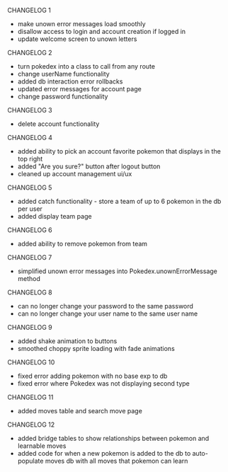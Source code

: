 CHANGELOG 1

- make unown error messages load smoothly
- disallow access to login and account creation if logged in
- update welcome screen to unown letters

CHANGELOG 2

- turn pokedex into a class to call from any route
- change userName functionality
- added db interaction error rollbacks
- updated error messages for account page
- change password functionality

CHANGELOG 3

- delete account functionality

CHANGELOG 4

- added ability to pick an account favorite pokemon that displays in the top right
- added "Are you sure?" button after logout button
- cleaned up account management ui/ux

CHANGELOG 5

- added catch functionality - store a team of up to 6 pokemon in the db per user
- added display team page

CHANGELOG 6

- added ability to remove pokemon from team

CHANGELOG 7

- simplified unown error messages into Pokedex.unownErrorMessage method

CHANGELOG 8

- can no longer change your password to the same password
- can no longer change your user name to the same user name

CHANGELOG 9

- added shake animation to buttons
- smoothed choppy sprite loading with fade animations

CHANGELOG 10

- fixed error adding pokemon with no base exp to db
- fixed error where Pokedex was not displaying second type

CHANGELOG 11

- added moves table and search move page

CHANGELOG 12

- added bridge tables to show relationships between pokemon and learnable moves
- added code for when a new pokemon is added to the db to auto-populate moves db with all moves that pokemon can learn
